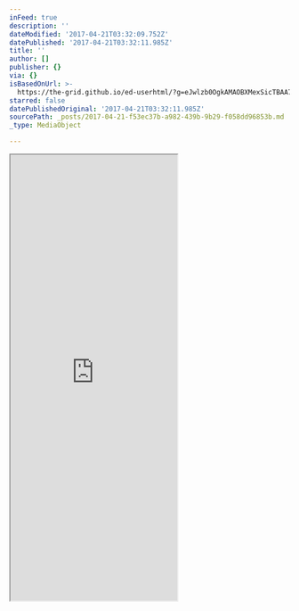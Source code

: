 ```yaml
---
inFeed: true
description: ''
dateModified: '2017-04-21T03:32:09.752Z'
datePublished: '2017-04-21T03:32:11.985Z'
title: ''
author: []
publisher: {}
via: {}
isBasedOnUrl: >-
  https://the-grid.github.io/ed-userhtml/?g=eJwlzb0OgkAMAOBXMexSicTBAA7qIsb4s7nJtZwk1J53bdS3N8bxm75q6OONaZKiq7O7akhLABSXci_iR8qd8M_G9FBAKOxc7Nq5xc_a9k8vON2mUnWRNrP2TSeU6yXEQyiZjy8I1q2IO0IkrDUaZU0F_7D5AkytKzk
starred: false
datePublishedOriginal: '2017-04-21T03:32:11.985Z'
sourcePath: _posts/2017-04-21-f53ec37b-a982-439b-9b29-f058dd96853b.md
_type: MediaObject

---
```

<iframe src="https://the-grid.github.io/ed-userhtml/?g=eJwlzb0OgkAMAOBXMexSicTBAA7qIsb4s7nJtZwk1J53bdS3N8bxm75q6OONaZKiq7O7akhLABSXci_iR8qd8M_G9FBAKOxc7Nq5xc_a9k8vON2mUnWRNrP2TSeU6yXEQyiZjy8I1q2IO0IkrDUaZU0F_7D5AkytKzk" height="800" style=""></iframe>
